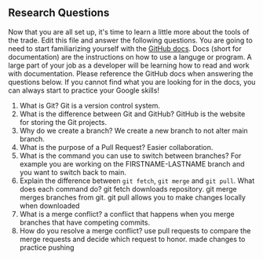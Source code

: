 ## Research Questions 

Now that you are all set up, it's time to learn a little more about the tools of the trade. Edit this file and answer the following questions. You are going to need to start familiarizing yourself with the [GitHub docs](https://docs.github.com/en). Docs (short for documentation) are the instructions on how to use a languge or program. A large part of your job as a developer will be learning how to read and work with documentation. Please reference the GitHub docs when answering the questions below. If you cannot find what you are looking for in the docs, you can always start to practice your Google skills!

1. What is Git?
Git is a version control system. 
2. What is the difference between Git and GitHub?
GitHub is the website for storing the Git projects. 
3. Why do we create a branch?
We create a new branch to not alter main branch.
4. What is the purpose of a Pull Request?
Easier collaboration.
5. What is the command you can use to switch between branches? For example you are working on the FIRSTNAME-LASTNAME branch and you want to switch back to main.
6. Explain the difference between `git fetch`, `git merge` and `git pull`. What does each command do?
git fetch downloads repository. git merge merges branches from git. git pull allows you to make changes locally when downloaded
7. What is a merge conflict?
a conflict that happens when you merge branches that have competing commits. 
8. How do you resolve a merge conflict?
use pull requests to compare the merge requests and decide which request to honor. 
made changes to practice pushing 